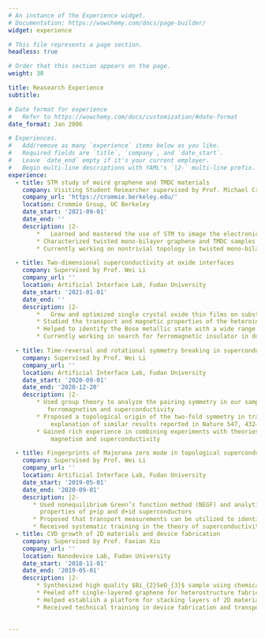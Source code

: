 ```yaml
---
# An instance of the Experience widget.
# Documentation: https://wowchemy.com/docs/page-builder/
widget: experience

# This file represents a page section.
headless: true

# Order that this section appears on the page.
weight: 30

title: Reasearch Experience
subtitle:

# Date format for experience
#   Refer to https://wowchemy.com/docs/customization/#date-format
date_format: Jan 2006

# Experiences.
#   Add/remove as many `experience` items below as you like.
#   Required fields are `title`, `company`, and `date_start`.
#   Leave `date_end` empty if it's your current employer.
#   Begin multi-line descriptions with YAML's `|2-` multi-line prefix.
experience:
  - title: STM study of moiré graphene and TMDC materials
    company: Visiting Student Researcher supervised by Prof. Michael Crommie, UC Berkeley
    company_url: 'https://crommie.berkeley.edu/'
    location: Crommie Group, UC Berkeley
    date_start: '2021-09-01'
    date_end: ''
    description: |2-
        *	Learned and mastered the use of STM to image the electronic structure of materials
        * Characterized twisted mono-bilayer graphene and TMDC samples (TaSe_2,NbSe_2,FeTe_2  etc.).
        * Currently working on nontrivial topology in twisted mono-bilayer graphene

  - title: Two-dimensional superconductivity at oxide interfaces 
    company: Supervised by Prof. Wei Li
    company_url: ''
    location: Artificial Interface Lab, Fudan University
    date_start: '2021-01-01'
    date_end: ''
    description: |2-
        *	Grew and optimized single crystal oxide thin films on substrates with pulsed-laser deposition
        * Studied the transport and magnetic properties of the heterointerface at low temperatures
        * Helped to identify the Bose metallic state with a wide range of temperature-independent resistance associated with vanishing Hall resistance
        * Currently working in search for ferromagnetic insulator in double perovskite thin films and possible superconducting phase via voltage gating

  - title: Time-reversal and rotational symmetry breaking in superconductors
    company: Supervised by Prof. Wei Li
    company_url: ''
    location: Artificial Interface Lab, Fudan University
    date_start: '2020-09-01'
    date_end: '2020-12-20'
    description: |2-
        * Used group theory to analyze the pairing symmetry in our sample and help explain the coexistence of
           ferromagnetism and superconductivity 
        * Proposed a topological origin of the two-fold symmetry in transverse resistance, which provided a new
            explanation of similar results reported in Nature 547, 432–435 (2017) 
        * Gained rich experience in combining experiments with theories to better understand interplay between
            magnetism and superconductivity    

  - title: Fingerprints of Majorana zero mode in topological superconductors
    company: Supervised by Prof. Wei Li
    company_url: ''
    location: Artificial Interface Lab, Fudan University
    date_start: '2019-05-01'
    date_end: '2020-09-01'
    description: |2-
       * Used nonequilibrium Green’s function method (NEGF) and analytical methods to calculate the transport
         properties of p+ip and d+id superconductors 
       * Proposed that transport measurements can be utilized to identify the existence of Majorana zero mode in p+ip and d+id superconductors 
       * Received systematic training in the theory of superconductivity
  - title: CVD growth of 2D materials and device fabrication
    company: Supervised by Prof. Faxian Xiu
    company_url: ''
    location: Nanodevice Lab, Fudan University
    date_start: '2018-11-01'
    date_end: '2019-05-01'
    description: |2-
        * Synthesized high quality $Bi_{2}SeO_{3}$ sample using chemical vapor deposition method (CVD)
        * Peeled off single-layered graphene for heterostructure fabrication 
        * Helped establish a platform for stacking layers of 2D materials controlled by LabView 
        * Received technical training in device fabrication and transport measurement

  
---
```

